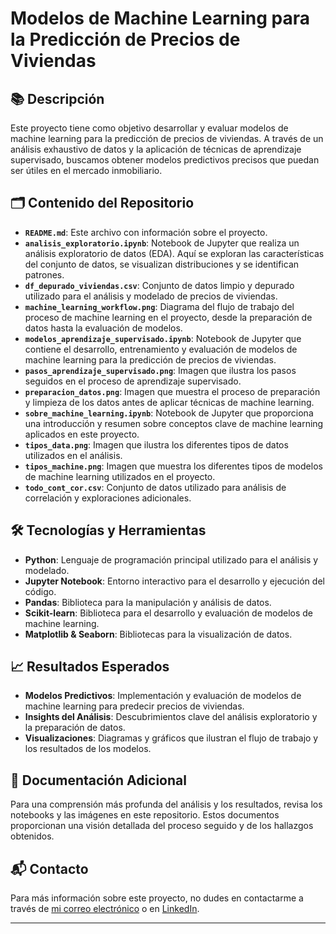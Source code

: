 # Modelos de Machine Learning para la Predicción de Precios de Viviendas

## 📚 Descripción

Este proyecto tiene como objetivo desarrollar y evaluar modelos de machine learning para la predicción de precios de viviendas. A través de un análisis exhaustivo de datos y la aplicación de técnicas de aprendizaje supervisado, buscamos obtener modelos predictivos precisos que puedan ser útiles en el mercado inmobiliario.

## 🗂 Contenido del Repositorio

- **`README.md`**: Este archivo con información sobre el proyecto.
- **`analisis_exploratorio.ipynb`**: Notebook de Jupyter que realiza un análisis exploratorio de datos (EDA). Aquí se exploran las características del conjunto de datos, se visualizan distribuciones y se identifican patrones.
- **`df_depurado_viviendas.csv`**: Conjunto de datos limpio y depurado utilizado para el análisis y modelado de precios de viviendas.
- **`machine_learning_workflow.png`**: Diagrama del flujo de trabajo del proceso de machine learning en el proyecto, desde la preparación de datos hasta la evaluación de modelos.
- **`modelos_aprendizaje_supervisado.ipynb`**: Notebook de Jupyter que contiene el desarrollo, entrenamiento y evaluación de modelos de machine learning para la predicción de precios de viviendas.
- **`pasos_aprendizaje_supervisado.png`**: Imagen que ilustra los pasos seguidos en el proceso de aprendizaje supervisado.
- **`preparacion_datos.png`**: Imagen que muestra el proceso de preparación y limpieza de los datos antes de aplicar técnicas de machine learning.
- **`sobre_machine_learning.ipynb`**: Notebook de Jupyter que proporciona una introducción y resumen sobre conceptos clave de machine learning aplicados en este proyecto.
- **`tipos_data.png`**: Imagen que ilustra los diferentes tipos de datos utilizados en el análisis.
- **`tipos_machine.png`**: Imagen que muestra los diferentes tipos de modelos de machine learning utilizados en el proyecto.
- **`todo_cont_cor.csv`**: Conjunto de datos utilizado para análisis de correlación y exploraciones adicionales.

## 🛠 Tecnologías y Herramientas

- **Python**: Lenguaje de programación principal utilizado para el análisis y modelado.
- **Jupyter Notebook**: Entorno interactivo para el desarrollo y ejecución del código.
- **Pandas**: Biblioteca para la manipulación y análisis de datos.
- **Scikit-learn**: Biblioteca para el desarrollo y evaluación de modelos de machine learning.
- **Matplotlib & Seaborn**: Bibliotecas para la visualización de datos.


## 📈 Resultados Esperados

- **Modelos Predictivos**: Implementación y evaluación de modelos de machine learning para predecir precios de viviendas.
- **Insights del Análisis**: Descubrimientos clave del análisis exploratorio y la preparación de datos.
- **Visualizaciones**: Diagramas y gráficos que ilustran el flujo de trabajo y los resultados de los modelos.

## 📄 Documentación Adicional

Para una comprensión más profunda del análisis y los resultados, revisa los notebooks y las imágenes en este repositorio. Estos documentos proporcionan una visión detallada del proceso seguido y de los hallazgos obtenidos.

## 📬 Contacto

Para más información sobre este proyecto, no dudes en contactarme a través de [mi correo electrónico](mailto:luciitte@gmail.com) o en [LinkedIn](https://www.linkedin.com/in/lucia-trujillo/).

---
